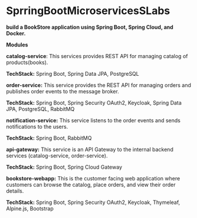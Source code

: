 # SprringBootMicroservicesSLabs
**build a BookStore application using Spring Boot, Spring Cloud, and Docker.**

**Modules**

**catalog-service**: This services provides REST API for managing catalog of products(books).


**TechStack:** Spring Boot, Spring Data JPA, PostgreSQL


**order-service:** This service provides the REST API for managing orders and publishes order events to the message broker.


**TechStack:** Spring Boot, Spring Security OAuth2, Keycloak, Spring Data JPA, PostgreSQL, RabbitMQ


**notification-service:** This service listens to the order events and sends notifications to the users.


**TechStack:** Spring Boot, RabbitMQ


**api-gateway:** This service is an API Gateway to the internal backend services (catalog-service, order-service).


**TechStack:** Spring Boot, Spring Cloud Gateway


**bookstore-webapp:** This is the customer facing web application where customers can browse the catalog, place orders, and view their order details.


**TechStack:** Spring Boot, Spring Security OAuth2, Keycloak, Thymeleaf, Alpine.js, Bootstrap
